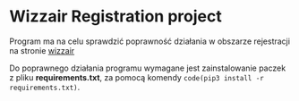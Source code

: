 # Wizzair Registration project

Program ma na celu sprawdzić poprawność działania w obszarze rejestracji na stronie [wizzair](https://wizzair.com/#/)

Do poprawnego działania programu wymagane jest zainstalowanie paczek z pliku **requirements.txt**, za pomocą komendy `code(pip3 install -r requirements.txt)`.
